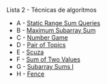 Lista 2 - Técnicas de algoritmos

- A - [Static Range Sum Queries](https://vjudge.net/problem/CSES-1646)
- B - [Maximum Subarray Sum](https://vjudge.net/problem/CSES-1643)
- C - [Number Game](https://vjudge.net/problem/CodeForces-1749C)
- D - [Pair of Topics](https://vjudge.net/problem/CodeForces-1324D)
- E - [Scuza](https://vjudge.net/problem/CodeForces-1742E)
- F - [Sum of Two Values](https://vjudge.net/problem/CSES-1640)
- G - [Subarray Sums I](https://vjudge.net/problem/CSES-1660)
- H - [Fence](https://vjudge.net/problem/CodeForces-363B)
